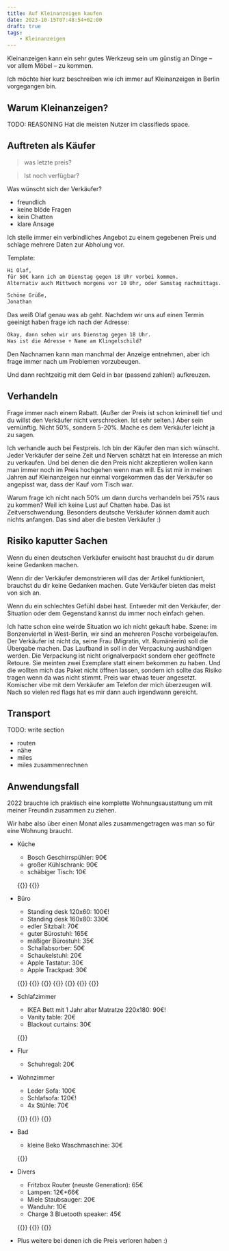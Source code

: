 ```yaml
---
title: Auf Kleinanzeigen kaufen
date: 2023-10-15T07:48:54+02:00
draft: true
tags:
    - Kleinanzeigen
---
```


Kleinanzeigen kann ein sehr gutes Werkzeug sein um günstig an Dinge – vor allem
Möbel – zu kommen.

Ich möchte hier kurz beschreiben wie ich immer auf Kleinanzeigen in Berlin
vorgegangen bin.

## Warum Kleinanzeigen?

TODO: REASONING
Hat die meisten Nutzer im classifieds space.

## Auftreten als Käufer

> was letzte preis?

> Ist noch verfügbar?

Was wünscht sich der Verkäufer?
- freundlich
- keine blöde Fragen
- kein Chatten
- klare Ansage

Ich stelle immer ein verbindliches Angebot zu einem gegebenen Preis und schlage
mehrere Daten zur Abholung vor.

Template:
```txt
Hi Olaf,
für 50€ kann ich am Dienstag gegen 18 Uhr vorbei kommen.
Alternativ auch Mittwoch morgens vor 10 Uhr, oder Samstag nachmittags.

Schöne Grüße,
Jonathan
```

Das weiß Olaf genau was ab geht. Nachdem wir uns auf einen Termin geeinigt haben
frage ich nach der Adresse:

```txt
Okay, dann sehen wir uns Dienstag gegen 18 Uhr.
Was ist die Adresse + Name am Klingelschild?
```

Den Nachnamen kann man manchmal der Anzeige entnehmen, aber ich frage immer nach um
Problemen vorzubeugen.

Und dann rechtzeitig mit dem Geld in bar (passend zahlen!) aufkreuzen.

## Verhandeln

Frage immer nach einem Rabatt.
(Außer der Preis ist schon kriminell tief und du willst den Verkäufer nicht verschrecken. Ist sehr selten.)
Aber sein vernünftig.
Nicht 50%, sondern 5-20%.
Mache es dem Verkäufer leicht ja zu sagen.

Ich verhandle auch bei Festpreis.
Ich bin der Käufer den man sich wünscht.
Jeder Verkäufer der seine Zeit und Nerven schätzt hat ein Interesse an mich zu
verkaufen.
Und bei denen die den Preis nicht akzeptieren wollen kann man immer noch im
Preis hochgehen wenn man will.
Es ist mir in meinen Jahren auf Kleinanzeigen nur einmal vorgekommen das der Verkäufer so angepisst war, dass der Kauf vom Tisch war.

Warum frage ich nicht nach 50% um dann durchs verhandeln bei 75% raus zu kommen?
Weil ich keine Lust auf Chatten habe.
Das ist Zeitverschwendung.
Besonders deutsche Verkäufer können damit auch nichts anfangen.
Das sind aber die besten Verkäufer :)

## Risiko kaputter Sachen

Wenn du einen deutschen Verkäufer erwischt hast brauchst du dir darum keine Gedanken machen.

Wenn dir der Verkäufer demonstrieren will das der Artikel funktioniert, brauchst
du dir keine Gedanken machen.
Gute Verkäufer bieten das meist von sich an.

Wenn du ein schlechtes Gefühl dabei hast. Entweder mit den Verkäufer, der
Situation oder dem Gegenstand kannst du immer noch einfach gehen.

Ich hatte schon eine weirde Situation wo ich nicht gekauft habe.
Szene: im Bonzenviertel in West-Berlin, wir sind an mehreren Posche
vorbeigelaufen.
Der Verkäufer ist nicht da, seine Frau (Migratin, vlt. Rumänierin) soll die Übergabe machen.
Das Laufband in soll in der Verpackung aushändigen werden.
Die Verpackung ist nicht orignalverpackt sondern eher geöffnete Retoure.
Sie meinten zwei Exemplare statt einem bekommen zu haben.
Und die wollten mich das Paket nicht öffnen lassen, sondern ich sollte das Risiko
tragen wenn da was nicht stimmt.
Preis war etwas teuer angesetzt.
Komischer vibe mit dem Verkäufer am Telefon der mich überzeugen will.
Nach so vielen red flags hat es mir dann auch irgendwann gereicht.

## Transport

TODO: write section

- routen
- nähe
- miles
- miles zusammenrechnen

## Anwendungsfall

2022 brauchte ich praktisch eine komplette Wohnungsaustattung um mit meiner
Freundin zusammen zu ziehen.

Wir habe also über einen Monat alles zusammengetragen was man so für eine
Wohnung braucht.

- Küche
    + Bosch Geschirrspühler: 90€
    + großer Kühlschrank: 90€
    + schäbiger Tisch: 10€

    {{<small-img url="/img/2023/kleinanzeigen-kauf/dishwasher.jpeg">}}
    {{<small-img url="/img/2023/kleinanzeigen-kauf/fridge.jpeg">}}
- Büro
    + Standing desk 120x60: 100€!
    + Standing desk 160x80: 330€
    + edler Sitzball: 70€
    + guter Bürostuhl: 165€
    + mäßiger Bürostuhl: 35€
    + Schallabsorber: 50€
    + Schaukelstuhl: 20€
    + Apple Tastatur: 30€
    + Apple Trackpad: 30€

    {{<small-img url="/img/2023/kleinanzeigen-kauf/ftisch.jpeg">}}
    {{<small-img url="/img/2023/kleinanzeigen-kauf/jtisch.jpeg">}}
    {{<small-img url="/img/2023/kleinanzeigen-kauf/sitzball.jpeg">}}
    {{<small-img url="/img/2023/kleinanzeigen-kauf/fstuhl.jpeg">}}
    {{<small-img url="/img/2023/kleinanzeigen-kauf/schallabsorber.jpeg">}}
    {{<small-img url="/img/2023/kleinanzeigen-kauf/schaukelstuhl.jpeg">}}
    {{<small-img url="/img/2023/kleinanzeigen-kauf/tastatur.jpeg">}}

    <!-- {{<small-img url="/img/2023/kleinanzeigen-kauf/<++>.jpeg">}} -->
- Schlafzimmer
    + IKEA Bett mit 1 Jahr alter Matratze 220x180: 90€!
    + Vanity table: 20€
    + Blackout curtains: 30€

    {{<small-img url="/img/2023/kleinanzeigen-kauf/bett.jpeg">}}
- Flur
    + Schuhregal: 20€
- Wohnzimmer
    + Leder Sofa: 100€
    + Schlafsofa: 120€!
    + 4x Stühle: 70€

    {{<small-img url="/img/2023/kleinanzeigen-kauf/sofa.jpeg">}}
    {{<small-img url="/img/2023/kleinanzeigen-kauf/schlafsofa.jpeg">}}
    {{<small-img url="/img/2023/kleinanzeigen-kauf/stuhl.jpeg">}}
- Bad
    + kleine Beko Waschmaschine: 30€

    {{<small-img url="/img/2023/kleinanzeigen-kauf/waschmaschine.jpeg">}}
- Divers
    + Fritzbox Router (neuste Generation): 65€
    + Lampen: 12€+66€
    + Miele Staubsauger: 20€
    + Wanduhr: 10€
    + Charge 3 Bluetooth speaker: 45€

    {{<small-img url="/img/2023/kleinanzeigen-kauf/fritzbox.jpeg">}}
    {{<small-img url="/img/2023/kleinanzeigen-kauf/lamps.jpeg">}}
    {{<small-img url="/img/2023/kleinanzeigen-kauf/charge3.jpeg">}}
- Plus weitere bei denen ich die Preis verloren haben :)

